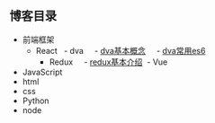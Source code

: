 ## 博客目录
- 前端框架
  - React
    - dva
      - [dva基本概念](https://github.com/bai3/blog/projects/1#card-9676965)
      - [dva常用es6](https://github.com/bai3/blog/projects/1#card-9681159)
    - Redux
      - [redux基本介绍](https://github.com/bai3/blog/projects/1#card-9681159)
  - Vue
- JavaScript
- html
- css
- Python
- node
